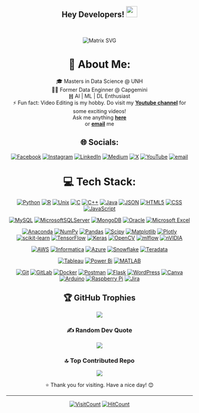 <div align="center">

<h2> Hey Developers! <img src="https://github.com/dheeraj-2000/dheeraj-2000/blob/master/gifs/Hi.gif" width="30px"></h2> <br>

![Matrix SVG](https://raw.githubusercontent.com/dheeraj-2000/dheeraj-2000/master/matrix.svg)

# 💫 About Me:
🎓 Masters in Data Science @ UNH<br>🧑‍💻 Former Data Enginner @ Capgemini<br>䷏ AI | ML | DL Enthusiast<br>⚡ Fun fact: Video Editing is my hobby. Do visit my <a href="https://www.youtube.com/@amjadkudsi"><b>Youtube channel</b></a> for some exciting videos!<br>Ask me anything <a href="https://github.com/AmjadKudsi/AmjadKudsi/issues/new"><b>here</b></a><br> or <a href="mailto:amjadkudsi7@gmail.com"><b>email</b></a> me


## 🌐 Socials:
[![Facebook](https://img.shields.io/badge/Facebook-%231877F2.svg?logo=Facebook&logoColor=white)](https://facebook.com/amjadkudsi) [![Instagram](https://img.shields.io/badge/Instagram-%23E4405F.svg?logo=Instagram&logoColor=white)](https://instagram.com/ak_ali7) [![LinkedIn](https://img.shields.io/badge/LinkedIn-%230077B5.svg?logo=linkedin&logoColor=white)](https://linkedin.com/in/amjadkudsi) [![Medium](https://img.shields.io/badge/Medium-12100E?logo=medium&logoColor=white)](https://medium.com/@amjadkudsi) [![X](https://img.shields.io/badge/X-black.svg?logo=X&logoColor=white)](https://x.com/amjadkudsi) [![YouTube](https://img.shields.io/badge/YouTube-%23FF0000.svg?logo=YouTube&logoColor=white)](https://youtube.com/@amjadkudsi) [![email](https://img.shields.io/badge/Email-D14836?logo=gmail&logoColor=white)](mailto:amjadkudsi7@gmail.com) 

# 💻 Tech Stack:
[![Python](https://img.shields.io/badge/python-3670A0?style=for-the-badge&logo=python&logoColor=ffdd54)](https://github.com/AmjadKudsi/Tic-Tac-Tourney) [![R](https://img.shields.io/badge/r-%23276DC3.svg?style=for-the-badge&logo=r&logoColor=white)](YOUR_R_LINK_HERE) [![Unix](https://img.shields.io/badge/Unix-000000?style=for-the-badge&logo=unix&logoColor=white)](YOUR_UNIX_LINK_HERE) [![C](https://img.shields.io/badge/c-%2300599C.svg?style=for-the-badge&logo=c&logoColor=white)](https://github.com/AmjadKudsi/Hactoberfest2020) [![C++](https://img.shields.io/badge/c++-%2300599C.svg?style=for-the-badge&logo=c%2B%2B&logoColor=white)](YOUR_CPP_LINK_HERE) [![Java](https://img.shields.io/badge/Java-ED8B00?style=for-the-badge&logo=openjdk&logoColor=white)](https://github.com/AmjadKudsi/Faceprep-Codes) [![JSON](https://img.shields.io/badge/json-5E5C5C?style=for-the-badge&logo=json&logoColor=white)](YOUR_JSON_LINK_HERE) [![HTML5](https://img.shields.io/badge/html5-%23E34F26.svg?style=for-the-badge&logo=html5&logoColor=white)](https://github.com/AmjadKudsi/IPL-Website) [![CSS](https://img.shields.io/badge/CSS-1572B6?style=for-the-badge&logo=css3&logoColor=white)](https://github.com/AmjadKudsi/AI-ML-B1-heroku) [![JavaScript](https://img.shields.io/badge/javascript-%23323330.svg?style=for-the-badge&logo=javascript&logoColor=%23F7DF1E)](https://github.com/AmjadKudsi/IPL-Website)

[![MySQL](https://img.shields.io/badge/mysql-4479A1.svg?style=for-the-badge&logo=mysql&logoColor=white)](YOUR_MYSQL_LINK_HERE)  [![MicrosoftSQLServer](https://img.shields.io/badge/Microsoft%20SQL%20Server-CC2927?style=for-the-badge&logo=microsoft%20sql%20server&logoColor=white)](YOUR_MSSQL_LINK_HERE) [![MongoDB](https://img.shields.io/badge/MongoDB-%234ea94b.svg?style=for-the-badge&logo=mongodb&logoColor=white)](YOUR_MONGODB_LINK_HERE) [![Oracle](https://img.shields.io/badge/Oracle-F80000?style=for-the-badge&logo=oracle&logoColor=white)](YOUR_ORACLE_LINK_HERE) [![Microsoft Excel](https://img.shields.io/badge/Microsoft_Excel-217346?style=for-the-badge&logo=microsoft-excel&logoColor=white)](YOUR_EXCEL_LINK_HERE)

[![Anaconda](https://img.shields.io/badge/Anaconda-%2344A833.svg?style=for-the-badge&logo=anaconda&logoColor=white)](https://github.com/Intro-to-Data-Science-Team-10/Analysis-of-Mental-Health-Dynamics) [![NumPy](https://img.shields.io/badge/numpy-%23013243.svg?style=for-the-badge&logo=numpy&logoColor=white)](YOUR_NUMPY_LINK_HERE)  [![Pandas](https://img.shields.io/badge/pandas-%23150458.svg?style=for-the-badge&logo=pandas&logoColor=white)](YOUR_PANDAS_LINK_HERE) [![Scipy](https://img.shields.io/badge/SciPy-%230C55A5.svg?style=for-the-badge&logo=scipy&logoColor=%white)](YOUR_SCIPY_LINK_HERE) [![Matplotlib](https://img.shields.io/badge/Matplotlib-%23ffffff.svg?style=for-the-badge&logo=Matplotlib&logoColor=black)](YOUR_MATPLOTLIB_LINK_HERE) [![Plotly](https://img.shields.io/badge/Plotly-%233F4F75.svg?style=for-the-badge&logo=plotly&logoColor=white)](YOUR_PLOTLY_LINK_HERE) [![scikit-learn](https://img.shields.io/badge/scikit--learn-%23F7931E.svg?style=for-the-badge&logo=scikit-learn&logoColor=white)](YOUR_SCIKITLEARN_LINK_HERE) [![TensorFlow](https://img.shields.io/badge/TensorFlow-%23FF6F00.svg?style=for-the-badge&logo=TensorFlow&logoColor=white)](YOUR_TENSORFLOW_LINK_HERE) [![Keras](https://img.shields.io/badge/Keras-%23D00000.svg?style=for-the-badge&logo=Keras&logoColor=white)](YOUR_KERAS_LINK_HERE) [![OpenCV](https://img.shields.io/badge/opencv-%23white.svg?style=for-the-badge&logo=opencv&logoColor=white)](YOUR_OPENCV_LINK_HERE) [![mlflow](https://img.shields.io/badge/mlflow-%23d9ead3.svg?style=for-the-badge&logo=numpy&logoColor=blue)](YOUR_MLFLOW_LINK_HERE) [![nVIDIA](https://img.shields.io/badge/cuda-000000.svg?style=for-the-badge&logo=nVIDIA&logoColor=green)](YOUR_NVIDIA_LINK_HERE)

[![AWS](https://img.shields.io/badge/AWS-%23FF9900.svg?style=for-the-badge&logo=amazon-aws&logoColor=white)](YOUR_AWS_LINK_HERE) [![Informatica](https://img.shields.io/badge/Informatica-000000?style=for-the-badge&logo=informatica&logoColor=red)](YOUR_INFORMATICA_LINK_HERE) [![Azure](https://img.shields.io/badge/azure-%230072C6.svg?style=for-the-badge&logo=microsoftazure&logoColor=white)](YOUR_AZURE_LINK_HERE) [![Snowflake](https://img.shields.io/badge/snowflake-%2329B5E8.svg?style=for-the-badge&logo=snowflake&logoColor=white)](YOUR_SNOWFLAKE_LINK_HERE) [![Teradata](https://img.shields.io/badge/Teradata-F37440?style=for-the-badge&logo=teradata&logoColor=white)](YOUR_TERADATA_LINK_HERE)

[![Tableau](https://img.shields.io/badge/Tableau-E22F28?style=for-the-badge&logo=tableau&logoColor=white)](https://public.tableau.com/app/profile/amjad.ali.kudsi/vizzes)  [![Power Bi](https://img.shields.io/badge/power_bi-F2C811?style=for-the-badge&logo=powerbi&logoColor=black)](YOUR_POWERBI_LINK_HERE) [![MATLAB](https://img.shields.io/badge/MATLAB-0077C8?style=for-the-badge&logo=MATLAB&logoColor=white)](YOUR_MATLAB_LINK_HERE)

[![Git](https://img.shields.io/badge/git-%23F05033.svg?style=for-the-badge&logo=git&logoColor=white)](YOUR_GIT_LINK_HERE) [![GitLab](https://img.shields.io/badge/gitlab-%23181717.svg?style=for-the-badge&logo=gitlab&logoColor=white)](YOUR_GITLAB_LINK_HERE) [![Docker](https://img.shields.io/badge/docker-%230db7ed.svg?style=for-the-badge&logo=docker&logoColor=white)](YOUR_DOCKER_LINK_HERE) [![Postman](https://img.shields.io/badge/Postman-FF6C37?style=for-the-badge&logo=postman&logoColor=white)](YOUR_POSTMAN_LINK_HERE) [![Flask](https://img.shields.io/badge/flask-%23000.svg?style=for-the-badge&logo=flask&logoColor=white)](YOUR_FLASK_LINK_HERE) [![WordPress](https://img.shields.io/badge/WordPress-%23117AC9.svg?style=for-the-badge&logo=WordPress&logoColor=white)](YOUR_WORDPRESS_LINK_HERE) [![Canva](https://img.shields.io/badge/Canva-%2300C4CC.svg?style=for-the-badge&logo=Canva&logoColor=white)](YOUR_CANVA_LINK_HERE) [![Arduino](https://img.shields.io/badge/-Arduino-00979D?style=for-the-badge&logo=Arduino&logoColor=white)](https://github.com/AmjadKudsi/Arduino-Line-Follower) [![Raspberry Pi](https://img.shields.io/badge/-Raspberry_Pi-C51A4A?style=for-the-badge&logo=Raspberry-Pi)](YOUR_RASPBERRYPI_LINK_HERE) [![Jira](https://img.shields.io/badge/jira-%230A0FFF.svg?style=for-the-badge&logo=jira&logoColor=white)](YOUR_JIRA_LINK_HERE)


<!--
# 📊 GitHub Stats:
![](https://github-readme-stats.vercel.app/api?username=AmjadKudsi&theme=dark&hide_border=false&include_all_commits=false&count_private=false)<br/>
![](https://nirzak-streak-stats.vercel.app/?user=AmjadKudsi&theme=dark&hide_border=false)<br/>
![](https://github-readme-stats.vercel.app/api/top-langs/?username=AmjadKudsi&theme=dark&hide_border=false&include_all_commits=false&count_private=false&layout=compact)
-->
## 🏆 GitHub Trophies
<div align="center">
  <img src="https://github-profile-trophy.vercel.app/?username=AmjadKudsi&theme=radical&no-frame=false&no-bg=true&margin-w=4">
</div>


### ✍️ Random Dev Quote
![](https://quotes-github-readme.vercel.app/api?type=horizontal&theme=radical)

### 🔝 Top Contributed Repo
![](https://github-contributor-stats.vercel.app/api?username=AmjadKudsi&limit=5&theme=dark&combine_all_yearly_contributions=true)


⭐ Thank you for visiting. Have a nice day! 😊

---
[![VisitCount](https://visitcount.itsvg.in/api?id=AmjadKudsi&icon=0&color=0)](https://visitcount.itsvg.in)
[![HitCount](http://hits.dwyl.com/AmjadKudsi/AmjadKudsi.svg)](http://hits.dwyl.com/AmjadKudsi/AmjadKudsi)
</div>
